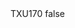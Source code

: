 <?xml version="1.0" encoding="UTF-8"?>
<CustomMetadata xmlns="http://soap.sforce.com/2006/04/metadata">
    <label>TXU170</label>
    <protected>false</protected>
</CustomMetadata>
